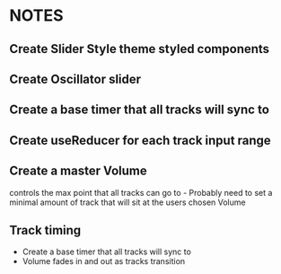 # NOTES

## Create Slider Style theme styled components

## Create Oscillator slider

## Create a base timer that all tracks will sync to

## Create useReducer for each track input range

## Create a master Volume

controls the max point that all tracks can go to
        - Probably need to set a minimal amount of track that will sit at the users chosen Volume
  
## Track timing

- Create a base timer that all tracks will sync to
- Volume fades in and out as tracks transition